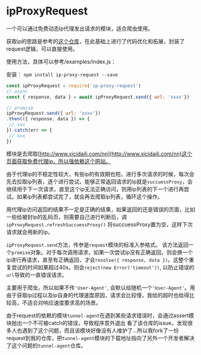 # ipProxyRequest

一个可以通过免费动态Ip代理发出请求的模块，适合爬虫使用。

获取ip的思路是参考的[这个仓库](https://github.com/kongtianyi/freeProxySpider)，在此基础上进行了代码优化和拓展，封装了request逻辑，可以直接使用。

使用方法，具体可以参考/examples/index.js：

安装：
`npm install ip-proxy-request --save`

```javascript
const ipProxyRequest = require('ip-proxy-request')
// async
const { response, data } = await ipProxyRequest.send({ url: 'xxxx'})

// promise
ipProxyRequest.send({ url: 'xxxx'})
.then(({ response, data }) => {
 // xxx
}).catch(err => {
 // xxx
})
```

模块是去爬取[http://www.xicidaili.com/nn](http://www.xicidaili.com/nn)这个页面获取免费代理ip，所以强依赖这个网站。

由于代理ip的不稳定性较大，有些ip的有效期也短。进行多次请求的时候，每次会先去拉取ip列表，逐个进行尝试，能够正常返回请求的Ip就是`succuessProxy`，会继续用于下一次请求，直至这个ip无法正确访问，则用ip列表的下一个进行再尝试。如果ip列表都尝试完了，就会再去爬取ip列表，循环这个操作。

用代理ip访问返回的结果不一定是正确的结果，如果返回的还是错误的页面，比如一些给被封Ip的乱码页，则需要自己进行判断后，调`ipProxyRequest.refreshSuccuessProxy()` 将succuessProxy置为空，这样下次请求就会用新的ip。

`ipProxyRequest.send`方法，传参是`request`模块的标准入参格式。
该方法返回一个`promise`对象。对于每次调用请求，如果一次尝试ip没有正确返回，则会换一个ip进行再请求，直至有正确返回，才会`resolve({ response, data })`。这整个重复尝试的时间如果超过40s，则会`reject(new Error('timeout'))`, 以防止错误的`url`导致的一直错误请求。

主要用于爬虫，所以如果不传`'User-Agent'`, 会默认给随机一个`'User-Agent'`。用由于获取ip过程以及ip自身的代理速度原因，请求会比较慢，我给的超时也给得比较高，不适合对响应速度要求高的场景。

由于request的依赖的模块`tunnel-agent`在遇到某些请求错误时，会通过assert模块抛出一个不可被catch的错误，导致程序意外退出 看了该仓库的issue，发现很多人也遇到了这个问题，而且该模块好像没有人维护了...所以我fork了一份request到我的仓库，把`tunnel-agent`模块的下载地址指向了另外一个开发者解决了这个问题的`tunnel-agent`仓库。